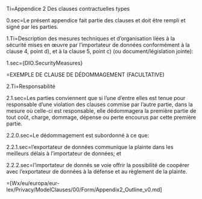 Ti=Appendice 2 Des clauses contractuelles types

0.sec=Le présent appendice fait partie des clauses et doit être rempli et signé par les parties.

1.Ti=Description des mesures techniques et d’organisation liées à la sécurité mises en œuvre par l’importateur de données conformément à la clause 4, point d), et à la clause 5, point c) (ou document/législation jointe):

1.sec={DIO.SecurityMeasures}

=EXEMPLE DE CLAUSE DE DÉDOMMAGEMENT (FACULTATIVE)

2.Ti=Responsabilité

2.1.sec=Les parties conviennent que si l’une d’entre elles est tenue pour responsable d’une violation des clauses commise par l’autre partie, dans la mesure où celle-ci est responsable, elle dédommagera la première partie de tout coût, charge,
dommage, dépense ou perte encourus par cette première partie.

2.2.0.sec=Le dédommagement est subordonné à ce que:

2.2.1.sec=l’exportateur de données communique la plainte dans les meilleurs délais à l’importateur de données; et

2.2.2.sec=l’importateur de donnés se voie offrir la possibilité de coopérer avec l’exportateur de données à la défense et au règlement de la plainte.

=[Wx/eu/europa/eur-lex/Privacy/ModelClauses/00/Form/Appendix2_Outline_v0.md]